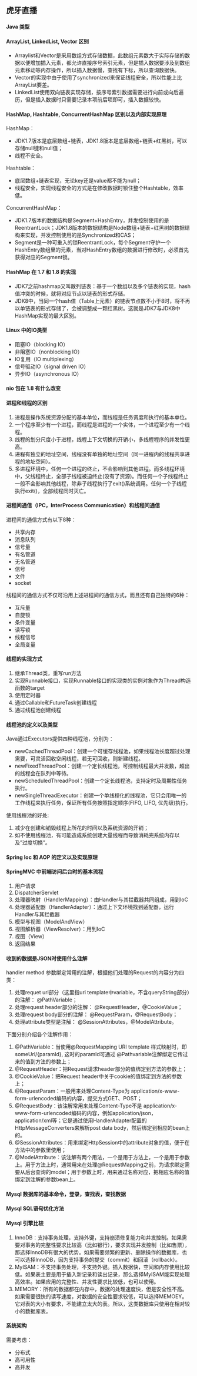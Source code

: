 ## 虎牙直播

#### Java 类型


#### ArrayList, LinkedList, Vector 区别

- Arraylist和Vector是采用数组方式存储数据，此数组元素数大于实际存储的数据以便增加插入元素，都允许直接序号索引元素，但是插入数据要涉及到数组元素移动等内存操作，所以插入数据慢，查找有下标，所以查询数据快。
- Vector的实现中由于使用了synchronized来保证线程安全，所以性能上比ArrayList要差。
- LinkedList使用双向链表实现存储，按序号索引数据需要进行向前或向后遍历，但是插入数据时只需要记录本项前后项即可，插入数据较快。


#### HashMap, Hashtable, ConcurrentHashMap 区别以及内部实现原理

HashMap：
- JDK1.7版本是底层数组+链表，JDK1.8版本是底层数组+链表+红黑树，可以存储null键和null值；
- 线程不安全。

Hashtable：
- 底层数组+链表实现，无论key还是value都不能为null；
- 线程安全，实现线程安全的方式是在修改数据时锁住整个Hashtable，效率低。

ConcurrentHashMap：
- JDK1.7版本的数据结构是Segment+HashEntry，并发控制使用的是ReentrantLock；JDK1.8版本的数据结构是Node数组+链表+红黑树的数据结构来实现，并发控制使用的是Synchronized和CAS；
- Segment是一种可重入的锁ReentrantLock，每个Segment守护一个HashEntry数组里的元素，当对HashEntry数组的数据进行修改时，必须首先获得对应的Segment锁。


#### HashMap 在 1.7 和 1.8 的实现

- JDK7之前hashmap又叫散列链表：基于一个数组以及多个链表的实现，hash值冲突的时候，就将对应节点以链表的形式存储。
- JDK8中，当同一个hash值（Table上元素）的链表节点数不小于8时，将不再以单链表的形式存储了，会被调整成一颗红黑树。这就是JDK7与JDK8中HashMap实现的最大区别。


#### Linux 中的IO类型

- 阻塞IO（blocking IO）
- 非阻塞IO（nonblocking IO）
- IO复用（IO multiplexing）
- 信号驱动IO（signal driven IO）
- 异步IO（asynchronous IO）


#### nio 包在 1.8 有什么改变


#### 进程和线程的区别

1. 进程是操作系统资源分配的基本单位，而线程是任务调度和执行的基本单位。
2. 一个程序至少有一个进程，而线程是进程的一个实体，一个进程至少有一个线程。
3. 线程的划分尺度小于进程，线程上下文切换的开销小，多线程程序的并发性更高。
4. 进程有独立的地址空间，线程没有单独的地址空间（同一进程内的线程共享进程的地址空间）。
5. 多进程环境中，任何一个进程的终止，不会影响到其他进程。而多线程环境中，父线程终止，全部子线程被迫终止(没有了资源)。而任何一个子线程终止一般不会影响其他线程，除非子线程执行了exit()系统调用。任何一个子线程执行exit()，全部线程同时灭亡。


#### 进程间通信（IPC，InterProcess Communication）和线程间通信

进程间的通信方式有以下8种：
- 共享内存
- 消息队列
- 信号量
- 有名管道
- 无名管道
- 信号
- 文件
- socket

线程间的通信方式不仅可沿用上述进程间的通信方式，而且还有自己独特的6种：
- 互斥量
- 自旋锁
- 条件变量
- 读写锁
- 线程信号
- 全局变量


#### 线程的实现方式

1. 继承Thread类，重写run方法
2. 实现Runnable接口，实现Runnable接口的实现类的实例对象作为Thread构造函数的target
3. 使用定时器
4. 通过Callable和FutureTask创建线程
5. 通过线程池创建线程


#### 线程池的定义以及类型

Java通过Executors提供四种线程池，分别为：

- newCachedThreadPool：创建一个可缓存线程池，如果线程池长度超过处理需要，可灵活回收空闲线程，若无可回收，则新建线程。
- newFixedThreadPool：创建一个定长线程池，可控制线程最大并发数，超出的线程会在队列中等待。
- newScheduledThreadPool：创建一个定长线程池，支持定时及周期性任务执行。
- newSingleThreadExecutor：创建一个单线程化的线程池，它只会用唯一的工作线程来执行任务，保证所有任务按照指定顺序(FIFO, LIFO, 优先级)执行。


使用线程池的好处:

1. 减少在创建和销毁线程上所花的时间以及系统资源的开销；
2. 如不使用线程池，有可能造成系统创建大量线程而导致消耗完系统内存以及”过度切换”。


#### Spring Ioc 和 AOP 的定义以及实现原理


#### SpringMVC 中前端访问后台时的基本流程

1. 用户请求
2. DispatcherServlet
3. 处理器映射（HandlerMapping）：由Handler与其拦截器共同组成，用到IoC
4. 处理器适配器（HandlerAdapter）：通过上下文环境找到适配器，运行Handler与其拦截器
5. 模型与视图（ModelAndView）
6. 视图解析器（ViewResolver）：用到IoC
7. 视图（View）
8. 返回结果


#### 收到的数据是JSON时使用什么注解

handler method 参数绑定常用的注解，根据他们处理的Request的内容分为四类：

1. 处理requet uri部分（这里指uri template中variable，不含queryString部分）的注解： @PathVariable；
2. 处理request header部分的注解： @RequestHeader，@CookieValue；
3. 处理request body部分的注解： @RequestParam，@RequestBody；
4. 处理attribute类型是注解： @SessionAttributes，@ModelAttribute。

下面分别介绍各个注解作用：

1. @PathVariable：当使用@RequestMapping URI template 样式映射时，即 someUrl/{paramId}, 这时的paramId可通过 @Pathvariable注解绑定它传过来的值到方法的参数上；
2. @RequestHeader：把Request请求header部分的值绑定到方法的参数上；
3. @CookieValue：把Request header中关于cookie的值绑定到方法的参数上；
4. @RequestParam：一般用来处理Content-Type为 application/x-www-form-urlencoded编码的内容，提交方式GET、POST；
5. @RequestBody：该注解常用来处理Content-Type不是 application/x-www-form-urlencoded编码的内容，例如application/json， application/xml等；它是通过使用HandlerAdapter配置的HttpMessageConverters来解析post data body，然后绑定到相应的bean上的。
6. @SessionAttributes：用来绑定HttpSession中的attribute对象的值，便于在方法中的参数里使用；
7. @ModelAttribute：该注解有两个用法，一个是用于方法上，一个是用于参数上。用于方法上时，通常用来在处理@RequestMapping之前，为请求绑定需要从后台查询的model；用于参数上时，用来通过名称对应，把相应名称的值绑定到注解的参数bean上。

#### Mysql 数据库的基本命令，登录，查找表，查找数据


#### Mysql SQL语句优化方法


#### Mysql 引擎比较

1. InnoDB：支持事务处理，支持外键，支持崩溃修复能力和并发控制。如果需要对事务的完整性要求比较高（比如银行），要求实现并发控制（比如售票），那选择InnoDB有很大的优势。如果需要频繁的更新、删除操作的数据库，也可以选择InnoDB，因为支持事务的提交（commit）和回滚（rollback）。 
2. MyISAM：不支持事务处理，不支持外键。插入数据快，空间和内存使用比较低。如果表主要是用于插入新记录和读出记录，那么选择MyISAM能实现处理高效率。如果应用的完整性、并发性要求比较低，也可以使用。
3. MEMORY：所有的数据都在内存中，数据的处理速度快，但是安全性不高。如果需要很快的读写速度，对数据的安全性要求较低，可以选择MEMOEY。它对表的大小有要求，不能建立太大的表。所以，这类数据库只使用在相对较小的数据库表。


#### 系统架构

需要考虑：
- 分布式
- 高可用性
- 高并发
